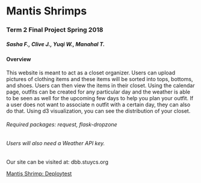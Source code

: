 # Mantis Shrimps
### Term 2 Final Project Spring 2018
##### Sasha F., Clive J., Yuqi W., Manahal T.

#### Overview
This website is meant to act as a closet organizer. Users can upload pictures of clothing items and these items will be sorted into tops, bottoms, and shoes. Users can then view the items in their closet. Using the calendar page, outfits can be created for any particular day and the weather is able to be seen as well for the upcoming few days to help you plan your outfit. If a user does not want to associate n outfit with a certain day, they can also do that. Using d3 visualization, you can see the distribution of your closet. 

###### Required packages: request, flask-dropzone
###### Users will also need a Weather API key.

Our site can be visited at: dbb.stuycs.org

[Mantis Shrimp: Deploytest](http://206.189.194.250)
